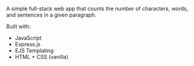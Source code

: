 A simple full-stack web app that counts the number of characters, words, and sentences in a given paragraph.

Built with:

- JavaScript
- Express.js
- EJS Templating
- HTML + CSS (vanilla)
